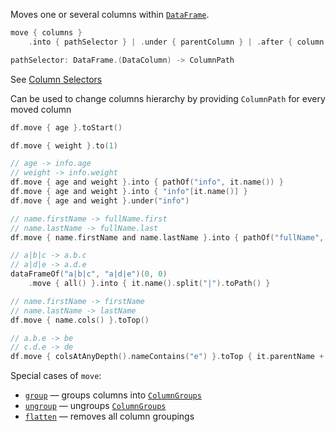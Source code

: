 [//]: # (title: move)

<!---IMPORT org.jetbrains.kotlinx.dataframe.samples.api.Modify-->

Moves one or several columns within [`DataFrame`](DataFrame.md).

```kotlin
move { columns }
    .into { pathSelector } | .under { parentColumn } | .after { column } | .to(position) | .toTop() | .toStart() | .toEnd()

pathSelector: DataFrame.(DataColumn) -> ColumnPath
```

See [Column Selectors](ColumnSelectors.md)

Can be used to change columns hierarchy by providing `ColumnPath` for every moved column

<!---FUN move-->

```kotlin
df.move { age }.toStart()

df.move { weight }.to(1)

// age -> info.age
// weight -> info.weight
df.move { age and weight }.into { pathOf("info", it.name()) }
df.move { age and weight }.into { "info"[it.name()] }
df.move { age and weight }.under("info")

// name.firstName -> fullName.first
// name.lastName -> fullName.last
df.move { name.firstName and name.lastName }.into { pathOf("fullName", it.name().dropLast(4)) }

// a|b|c -> a.b.c
// a|d|e -> a.d.e
dataFrameOf("a|b|c", "a|d|e")(0, 0)
    .move { all() }.into { it.name().split("|").toPath() }

// name.firstName -> firstName
// name.lastName -> lastName
df.move { name.cols() }.toTop()

// a.b.e -> be
// c.d.e -> de
df.move { colsAtAnyDepth().nameContains("e") }.toTop { it.parentName + it.name() }
```

<inline-frame src="resources/org.jetbrains.kotlinx.dataframe.samples.api.Modify.move.html" width="100%"/>
<!---END-->

Special cases of `move`:
* [`group`](group.md) — groups columns into [`ColumnGroups`](DataColumn.md#columngroup)
* [`ungroup`](ungroup.md) — ungroups [`ColumnGroups`](DataColumn.md#columngroup)
* [`flatten`](flatten.md) — removes all column groupings
